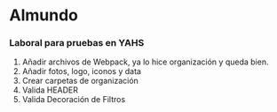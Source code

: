 # Almundo
### Laboral para pruebas en YAHS

1. Añadir archivos de Webpack, ya lo hice organización y queda bien.
2. Añadir fotos, logo, iconos y data
3. Crear carpetas de organización
4. Valida HEADER
5. Valida Decoración de Filtros